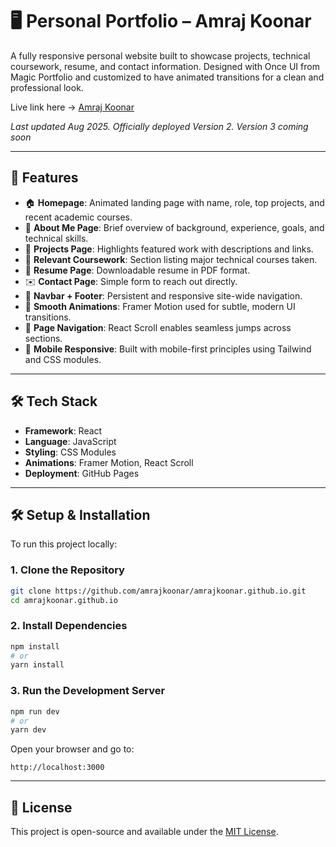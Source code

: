 # 🖥️ Personal Portfolio – Amraj Koonar

A fully responsive personal website built to showcase projects, technical coursework, resume, and contact information. Designed with Once UI from Magic Portfolio and customized to have animated transitions for a clean and professional look.

Live link here → [Amraj Koonar](https://amraj-koonar.vercel.app/)

_Last updated Aug 2025. Officially deployed Version 2. Version 3 coming soon_

---

## 🎯 Features

- 🏠 **Homepage**: Animated landing page with name, role, top projects, and recent academic courses.
- 👤 **About Me Page**: Brief overview of background, experience, goals, and technical skills.
- 🧩 **Projects Page**: Highlights featured work with descriptions and links.
- 📘 **Relevant Coursework**: Section listing major technical courses taken.
- 📄 **Resume Page**: Downloadable resume in PDF format.
- ✉️ **Contact Page**: Simple form to reach out directly.
- 🧭 **Navbar + Footer**: Persistent and responsive site-wide navigation.
- 💫 **Smooth Animations**: Framer Motion used for subtle, modern UI transitions.
- 🔀 **Page Navigation**: React Scroll enables seamless jumps across sections.
- 📱 **Mobile Responsive**: Built with mobile-first principles using Tailwind and CSS modules.

---

## 🛠️ Tech Stack

- **Framework**: React
- **Language**: JavaScript
- **Styling**: CSS Modules
- **Animations**: Framer Motion, React Scroll
- **Deployment**: GitHub Pages

---

## 🛠️ Setup & Installation

To run this project locally:

### 1. Clone the Repository
```bash
git clone https://github.com/amrajkoonar/amrajkoonar.github.io.git
cd amrajkoonar.github.io
```

### 2. Install Dependencies
```bash
npm install
# or
yarn install
```

### 3. Run the Development Server
```bash
npm run dev
# or
yarn dev
```

Open your browser and go to:
```
http://localhost:3000
```

---

## 📄 License

This project is open-source and available under the [MIT License](LICENSE).

